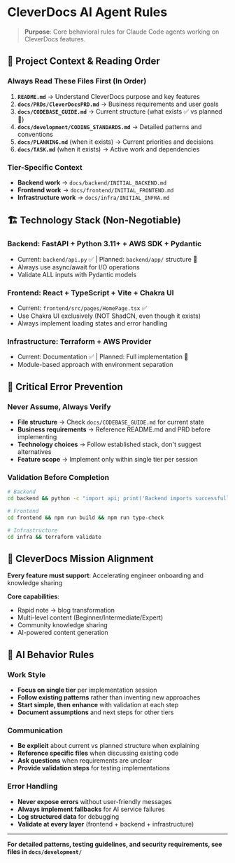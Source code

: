 # CleverDocs AI Agent Rules

> **Purpose**: Core behavioral rules for Claude Code agents working on CleverDocs features.

## 🔄 Project Context & Reading Order

### **Always Read These Files First (In Order)**

1. **`README.md`** → Understand CleverDocs purpose and key features
2. **`docs/PRDs/CleverDocsPRD.md`** → Business requirements and user goals
3. **`docs/CODEBASE_GUIDE.md`** → Current structure (what exists ✅ vs planned 🔄)
4. **`docs/development/CODING_STANDARDS.md`** → Detailed patterns and conventions
5. **`docs/PLANNING.md`** (when it exists) → Current priorities and decisions
6. **`docs/TASK.md`** (when it exists) → Active work and dependencies

### **Tier-Specific Context**

- **Backend work** → `docs/backend/INITIAL_BACKEND.md`
- **Frontend work** → `docs/frontend/INITIAL_FRONTEND.md`
- **Infrastructure work** → `docs/infra/INITIAL_INFRA.md`

## 🏗️ Technology Stack (Non-Negotiable)

### **Backend**: FastAPI + Python 3.11+ + AWS SDK + Pydantic

- Current: `backend/api.py` ✅ | Planned: `backend/app/` structure 🔄
- Always use async/await for I/O operations
- Validate ALL inputs with Pydantic models

### **Frontend**: React + TypeScript + Vite + Chakra UI

- Current: `frontend/src/pages/HomePage.tsx` ✅
- Use Chakra UI exclusively (NOT ShadCN, even though it exists)
- Always implement loading states and error handling

### **Infrastructure**: Terraform + AWS Provider

- Current: Documentation ✅ | Planned: Full implementation 🔄
- Module-based approach with environment separation

## 🚨 Critical Error Prevention

### **Never Assume, Always Verify**

- **File structure** → Check `docs/CODEBASE_GUIDE.md` for current state
- **Business requirements** → Reference README.md and PRD before implementing
- **Technology choices** → Follow established stack, don't suggest alternatives
- **Feature scope** → Implement only within single tier per session

### **Validation Before Completion**

```bash
# Backend
cd backend && python -c "import api; print('Backend imports successfully')"

# Frontend
cd frontend && npm run build && npm run type-check

# Infrastructure
cd infra && terraform validate
```

## 🎯 CleverDocs Mission Alignment

**Every feature must support**: Accelerating engineer onboarding and knowledge sharing

**Core capabilities**:

- Rapid note → blog transformation
- Multi-level content (Beginner/Intermediate/Expert)
- Community knowledge sharing
- AI-powered content generation

## 🧠 AI Behavior Rules

### **Work Style**

- **Focus on single tier** per implementation session
- **Follow existing patterns** rather than inventing new approaches
- **Start simple, then enhance** with validation at each step
- **Document assumptions** and next steps for other tiers

### **Communication**

- **Be explicit** about current vs planned structure when explaining
- **Reference specific files** when discussing existing code
- **Ask questions** when requirements are unclear
- **Provide validation steps** for testing implementations

### **Error Handling**

- **Never expose errors** without user-friendly messages
- **Always implement fallbacks** for AI service failures
- **Log structured data** for debugging
- **Validate at every layer** (frontend + backend + infrastructure)

---

**For detailed patterns, testing guidelines, and security requirements, see files in `docs/development/`**
